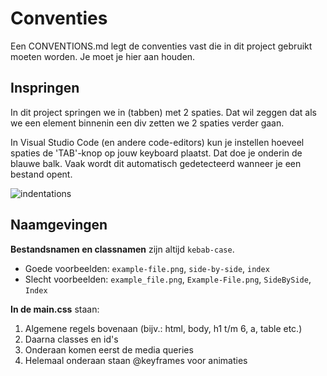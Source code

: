 # Conventies

Een CONVENTIONS.md legt de conventies vast die in dit project gebruikt moeten worden. Je moet je hier aan houden.



## Inspringen

In dit project springen we in (tabben) met 2 spaties. Dat wil zeggen dat als we een element binnenin een div zetten we 2 spaties verder gaan.

In Visual Studio Code (en andere code-editors) kun je instellen hoeveel spaties de 'TAB'-knop op jouw keyboard plaatst. Dat doe je onderin de blauwe balk. Vaak wordt dit automatisch gedetecteerd wanneer je een bestand opent.

![indentations](.github/conventions/indentations.png)



## Naamgevingen

**Bestandsnamen en classnamen** zijn altijd `kebab-case`. 

* Goede voorbeelden: `example-file.png`, `side-by-side`, `index`
* Slecht voorbeelden: `example_file.png`, `Example-File.png`, `SideBySide`, `Index`



**In de main.css** staan:

1. Algemene regels bovenaan (bijv.: html, body, h1 t/m 6, a, table etc.)
2. Daarna classes en id's
3. Onderaan komen eerst de media queries
4. Helemaal onderaan staan @keyframes voor animaties



